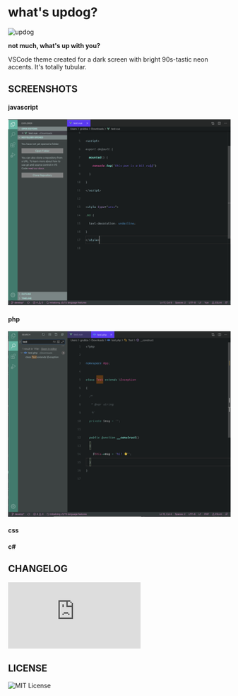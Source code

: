 # what's updog?

![updog](https://repository-images.githubusercontent.com/263631721/95fff880-9844-11ea-9d7a-a60255b9c6a2)

__not much, what's up with you?__

VSCode theme created for a dark screen with bright 90s-tastic
neon accents.  It's totally tubular.

## SCREENSHOTS

#### javascript

![ScreenShot1](https://raw.githubusercontent.com/douggrubba/updog-vs-code-theme/master/ScreenShot-1.png)

#### php

![ScreenShot1](https://raw.githubusercontent.com/douggrubba/updog-vs-code-theme/master/ScreenShot-2.png)

#### css

#### c#

## CHANGELOG

![CHANGELOG](https://raw.githubusercontent.com/douggrubba/updog-vs-code-theme/master/CHANGELOG.md)

## LICENSE

![MIT License](https://raw.githubusercontent.com/douggrubba/updog-vs-code-theme/master/LICENSE)
